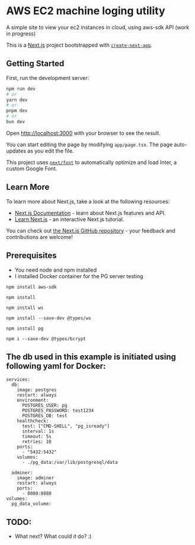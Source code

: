 # AWS EC2 machine loging utility

A simple site to view your ec2 instances in cloud, using aws-sdk API (work in progress)

This is a [Next.js](https://nextjs.org/) project bootstrapped with [`create-next-app`](https://github.com/vercel/next.js/tree/canary/packages/create-next-app).

## Getting Started

First, run the development server:

```bash
npm run dev
# or
yarn dev
# or
pnpm dev
# or
bun dev
```

Open [http://localhost:3000](http://localhost:3000) with your browser to see the result.

You can start editing the page by modifying `app/page.tsx`. The page auto-updates as you edit the file.

This project uses [`next/font`](https://nextjs.org/docs/basic-features/font-optimization) to automatically optimize and load Inter, a custom Google Font.

## Learn More

To learn more about Next.js, take a look at the following resources:

- [Next.js Documentation](https://nextjs.org/docs) - learn about Next.js features and API.
- [Learn Next.js](https://nextjs.org/learn) - an interactive Next.js tutorial.

You can check out [the Next.js GitHub repository](https://github.com/vercel/next.js/) - your feedback and contributions are welcome!

## Prerequisites

- You need node and npm installed
- I installed Docker container for the PG server testing

```
npm install aws-sdk
```
```
npm install
```
```
npm install ws
```
```
npm install --save-dev @types/ws
```
```
npm install pg
```
```
npm i --save-dev @types/bcrypt
```
## The db used in this example is initiated using following yaml for Docker:
```
services:
  db:
    image: postgres
    restart: always
    environment:
      POSTGRES_USER: pg
      POSTGRES_PASSWORD: test1234
      POSTGRES_DB: test
    healthcheck:
      test: ["CMD-SHELL", "pg_isready"]
      interval: 1s
      timeout: 5s
      retries: 10
    ports:
      - "5432:5432"
    volumes:
      - ./pg_data:/var/lib/postgresql/data

  adminer:
    image: adminer
    restart: always
    ports:
      - 8080:8080
volumes:
  pg_data_volume:
```

## TODO:
- What next? What could _it_ do? :)